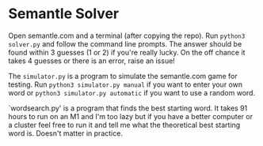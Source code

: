 # Semantle Solver

Open semantle.com and a terminal (after copying the repo).
Run `python3 solver.py` and follow the command line prompts. The answer should be found within 3 guesses (1 or 2) if you're really lucky. On the off chance it takes 4 guesses or there is an error, raise an issue!

The `simulator.py` is a program to simulate the semantle.com game for testing. Run `python3 simulator.py manual` if you want to enter your own word or `python3 simulator.py automatic` if you want to use a random word.

`wordsearch.py' is a program that finds the best starting word. It takes 91 hours to run on an M1 and I'm too lazy but if you have a better computer or a cluster feel free to run it and tell me what the theoretical best starting word is. Doesn't matter in practice.
